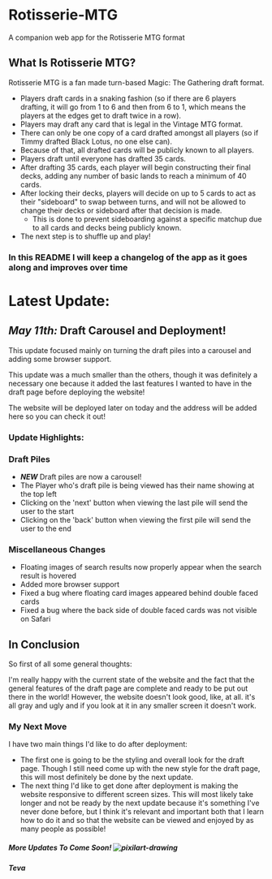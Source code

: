 # Rotisserie-MTG
A companion web app for the Rotisserie MTG format

## What Is Rotisserie MTG?

Rotisserie MTG is a fan made turn-based Magic: The Gathering draft format.
- Players draft cards in a snaking fashion (so if there are 6 players drafting, it will go from 1 to 6 and then from 6 to 1, which means the players at the edges get to draft twice in a row).
- Players may draft any card that is legal in the Vintage MTG format.
- There can only be one copy of a card drafted amongst all players (so if Timmy drafted Black Lotus, no one else can).
- Because of that, all drafted cards will be publicly known to all players.
- Players draft until everyone has drafted 35 cards.
- After drafting 35 cards, each player will begin constructing their final decks, adding any number of basic lands to reach a minimum of 40 cards.
- After locking their decks, players will decide on up to 5 cards to act as their "sideboard" to swap between turns, and will not be allowed to change their decks or sideboard after that decision is made.
  - This is done to prevent sideboarding against a specific matchup due to all cards and decks being publicly known.
- The next step is to shuffle up and play!

### In this README I will keep a changelog of the app as it goes along and improves over time

# Latest Update:

## _May 11th:_ Draft Carousel and Deployment!
This update focused mainly on turning the draft piles into a carousel and adding some browser support.

This update was a much smaller than the others, though it was definitely a necessary one because it added the last features I wanted to have in the draft page before deploying the website!

The website will be deployed later on today and the address will be added here so you can check it out!

### Update Highlights:

### Draft Piles

- _**NEW**_ Draft piles are now a carousel!
- The Player who's draft pile is being viewed has their name showing at the top left
- Clicking on the 'next' button when viewing the last pile will send the user to the start
- Clicking on the 'back' button when viewing the first pile will send the user to the end

### Miscellaneous Changes

- Floating images of search results now properly appear when the search result is hovered
- Added more browser support
- Fixed a bug where floating card images appeared behind double faced cards
- Fixed a bug where the back side of double faced cards was not visible on Safari


## In Conclusion

So first of all some general thoughts:

I'm really happy with the current state of the website and the fact that the general features of the draft page are complete and ready to be put out there in the world!
However, the website doesn't look good, like, at all. it's all gray and ugly and if you look at it in any smaller screen it doesn't work.

### My Next Move

I have two main things I'd like to do after deployment:

- The first one is going to be the styling and overall look for the draft page. Though I still need come up with the new style for the draft page, this will most definitely be done by the next update. 
- The next thing I'd like to get done after deployment is making the website responsive to different screen sizes. This will most likely take longer and not be ready by the next update because it's something I've never done before, but I think it's relevant and important both that I learn how to do it and so that the website can be viewed and enjoyed by as many people as possible!



##### More Updates To Come Soon! ![pixilart-drawing](https://user-images.githubusercontent.com/7985557/117416092-e0eba380-aecd-11eb-8783-bac3c9c5e094.png)


##### Teva

